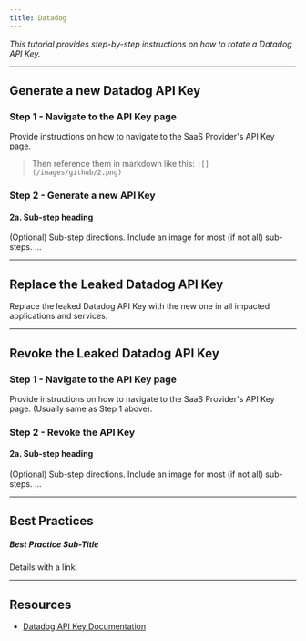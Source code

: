 ```yaml
---
title: Datadog
---
```


*This tutorial provides step-by-step instructions on how to rotate a Datadog API Key.*

---

## Generate a new Datadog API Key

### Step 1 - Navigate to the API Key page

Provide instructions on how to navigate to the SaaS Provider's API Key page.

[//]: # (images for this tutorial are located in themes/compose/static/images/datadog)



> Then reference them in markdown like this: `![](/images/github/2.png)`

### Step 2 - Generate a new API Key

#### 2a. Sub-step heading

(Optional) Sub-step directions. Include an image for most (if not all) sub-steps.
...

---

## Replace the Leaked Datadog API Key

Replace the leaked Datadog API Key with the new one in all impacted applications and services.

---

## Revoke the Leaked Datadog API Key

### Step 1 - Navigate to the API Key page

Provide instructions on how to navigate to the SaaS Provider's API Key page. (Usually same as Step 1 above).

### Step 2 - Revoke the API Key

#### 2a. Sub-step heading
(Optional) Sub-step directions. Include an image for most (if not all) sub-steps.
...

---

## Best Practices

##### Best Practice Sub-Title

Details with a link.

---

## Resources
- [Datadog API Key Documentation](#)
